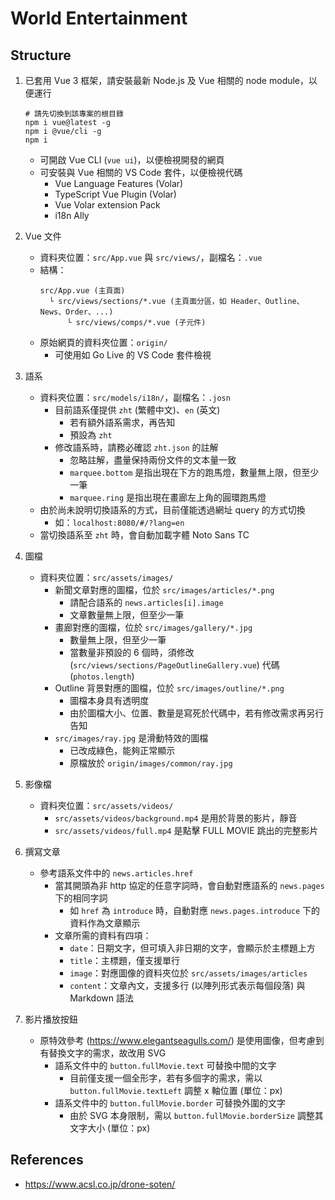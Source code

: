 # World Entertainment

## Structure
1. 已套用 Vue 3 框架，請安裝最新 Node.js 及 Vue 相關的 node module，以便運行
    ```shell
    # 請先切換到該專案的根目錄
    npm i vue@latest -g
    npm i @vue/cli -g
    npm i
    ```

    - 可開啟 Vue CLI (`vue ui`)，以便檢視開發的網頁
    - 可安裝與 Vue 相關的 VS Code 套件，以便檢視代碼
        - Vue Language Features (Volar)
        - TypeScript Vue Plugin (Volar)
        - Vue Volar extension Pack
        - i18n Ally

2. Vue 文件
    - 資料夾位置：`src/App.vue` 與 `src/views/`，副檔名：`.vue`
    - 結構：
        ```
        src/App.vue (主頁面)
          └ src/views/sections/*.vue (主頁面分區，如 Header、Outline、News、Order、...)
              └ src/views/comps/*.vue (子元件)
        ```
    - 原始網頁的資料夾位置：`origin/`
        - 可使用如 Go Live 的 VS Code 套件檢視

3. 語系
    - 資料夾位置：`src/models/i18n/`，副檔名：`.josn`
        - 目前語系僅提供 `zht` (繁體中文)、`en` (英文)
            - 若有額外語系需求，再告知
            - 預設為 `zht`
        - 修改語系時，請務必確認 `zht.json` 的註解
            - 忽略註解，盡量保持兩份文件的文本量一致
            - `marquee.bottom` 是指出現在下方的跑馬燈，數量無上限，但至少一筆
            - `marquee.ring` 是指出現在畫廊左上角的圓環跑馬燈
    - 由於尚未說明切換語系的方式，目前僅能透過網址 query 的方式切換
        - 如：`localhost:8080/#/?lang=en`
    - 當切換語系至 `zht` 時，會自動加載字體 Noto Sans TC

4. 圖檔
    - 資料夾位置：`src/assets/images/`
        - 新聞文章對應的圖檔，位於 `src/images/articles/*.png`
            - 請配合語系的 `news.articles[i].image`
            - 文章數量無上限，但至少一筆
        - 畫廊對應的圖檔，位於 `src/images/gallery/*.jpg`
            - 數量無上限，但至少一筆
            - 當數量非預設的 6 個時，須修改 (`src/views/sections/PageOutlineGallery.vue`) 代碼 (`photos.length`)
        - Outline 背景對應的圖檔，位於 `src/images/outline/*.png`
            - 圖檔本身具有透明度
            - 由於圖檔大小、位置、數量是寫死於代碼中，若有修改需求再另行告知
        - `src/images/ray.jpg` 是滑動特效的圖檔
            - 已改成綠色，能夠正常顯示
            - 原檔放於 `origin/images/common/ray.jpg`

5. 影像檔
    - 資料夾位置：`src/assets/videos/`
        - `src/assets/videos/background.mp4` 是用於背景的影片，靜音
        - `src/assets/videos/full.mp4` 是點擊 FULL MOVIE 跳出的完整影片

6. 撰寫文章
    - 參考語系文件中的 `news.articles.href`
      - 當其開頭為非 http 協定的任意字詞時，會自動對應語系的 `news.pages` 下的相同字詞
        - 如 `href` 為 `introduce` 時，自動對應 `news.pages.introduce` 下的資料作為文章顯示
      - 文章所需的資料有四項：
        - `date`：日期文字，但可填入非日期的文字，會顯示於主標題上方
        - `title`：主標題，僅支援單行
        - `image`：對應圖像的資料夾位於 `src/assets/images/articles`
        - `content`：文章內文，支援多行 (以陣列形式表示每個段落) 與 Markdown 語法

7. 影片播放按鈕
    - 原特效參考 (https://www.elegantseagulls.com/) 是使用圖像，但考慮到有替換文字的需求，故改用 SVG
        - 語系文件中的 `button.fullMovie.text` 可替換中間的文字
            - 目前僅支援一個全形字，若有多個字的需求，需以 `button.fullMovie.textLeft` 調整 x 軸位置 (單位：px)
        - 語系文件中的 `button.fullMovie.border` 可替換外圍的文字
            - 由於 SVG 本身限制，需以 `button.fullMovie.borderSize` 調整其文字大小 (單位：px)

## References
* https://www.acsl.co.jp/drone-soten/
